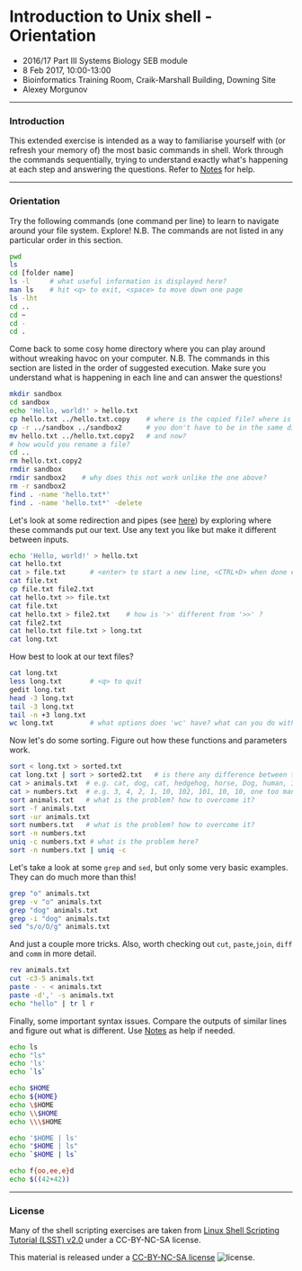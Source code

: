 # Introduction to Unix shell - Orientation

* 2016/17 Part III Systems Biology SEB module
* 8 Feb 2017, 10:00-13:00
* Bioinformatics Training Room, Craik-Marshall Building, Downing Site
* Alexey Morgunov

---
### Introduction

This extended exercise is intended as a way to familiarise yourself with (or refresh your memory of) the most basic commands in shell. Work through the commands sequentially, trying to understand exactly what's happening at each step and answering the questions. Refer to [Notes](Notes1.md) for help.

---
### Orientation

Try the following commands (one command per line) to learn to navigate around your file system. Explore! N.B. The commands are not listed in any particular order in this section.

```bash
pwd
ls
cd [folder name]
ls -l     # what useful information is displayed here?
man ls    # hit <q> to exit, <space> to move down one page
ls -lht
cd ..
cd ~
cd -
cd .
```

Come back to some cosy home directory where you can play around without wreaking havoc on your computer. N.B. The commands in this section are listed in the order of suggested execution. Make sure you understand what is happening in each line and can answer the questions!

```bash
mkdir sandbox
cd sandbox
echo 'Hello, world!' > hello.txt
cp hello.txt ../hello.txt.copy    # where is the copied file? where is the original?
cp -r ../sandbox ../sandbox2      # you don't have to be in the same directory as the file/folder
mv hello.txt ../hello.txt.copy2   # and now?
# how would you rename a file?
cd ..
rm hello.txt.copy2
rmdir sandbox
rmdir sandbox2    # why does this not work unlike the one above?
rm -r sandbox2
find . -name 'hello.txt*'
find . -name 'hello.txt*' -delete
```

Let's look at some redirection and pipes (see [here](Notes1.md#redirection--pipes)) by exploring where these commands put our text. Use any text you like but make it different between inputs.

```bash
echo 'Hello, world!' > hello.txt
cat hello.txt
cat > file.txt      # <enter> to start a new line, <CTRL+D> when done entering text
cat file.txt
cp file.txt file2.txt
cat hello.txt >> file.txt
cat file.txt
cat hello.txt > file2.txt    # how is '>' different from '>>' ?
cat file2.txt
cat hello.txt file.txt > long.txt
cat long.txt
```

How best to look at our text files?

```bash
cat long.txt
less long.txt       # <q> to quit
gedit long.txt
head -3 long.txt
tail -3 long.txt
tail -n +3 long.txt
wc long.txt         # what options does 'wc' have? what can you do with it?
```

Now let's do some sorting. Figure out how these functions and parameters work.

```bash
sort < long.txt > sorted.txt
cat long.txt | sort > sorted2.txt   # is there any difference between the two methods?
cat > animals.txt  # e.g. cat, dog, cat, hedgehog, horse, Dog, human, 1 more human
cat > numbers.txt  # e.g. 3, 4, 2, 1, 10, 102, 101, 10, 10, one too many
sort animals.txt   # what is the problem? how to overcome it?
sort -f animals.txt
sort -ur animals.txt
sort numbers.txt   # what is the problem? how to overcome it?
sort -n numbers.txt
uniq -c numbers.txt # what is the problem here?
sort -n numbers.txt | uniq -c
```

Let's take a look at some `grep` and `sed`, but only some very basic examples. They can do much more than this!

```bash
grep "o" animals.txt
grep -v "o" animals.txt
grep "dog" animals.txt
grep -i "dog" animals.txt
sed "s/o/O/g" animals.txt
```

And just a couple more tricks. Also, worth checking out `cut`, `paste`,`join`, `diff` and `comm` in more detail.

```bash
rev animals.txt
cut -c3-5 animals.txt
paste - - < animals.txt
paste -d',' -s animals.txt
echo "hello" | tr l r
```

Finally, some important syntax issues. Compare the outputs of similar lines and figure out what is different. Use [Notes](Notes1.md#wildcards-special-syntax-and-regular-expressions) as help if needed.

```bash
echo ls
echo "ls"
echo 'ls'
echo `ls`

echo $HOME
echo ${HOME}
echo \$HOME
echo \\$HOME
echo \\\$HOME

echo '$HOME | ls'
echo "$HOME | ls"
echo `$HOME | ls`

echo f{oo,ee,e}d
echo $((42+42))
```

---
### License

Many of the shell scripting exercises are taken from [Linux Shell Scripting Tutorial (LSST) v2.0](https://bash.cyberciti.biz/guide/Main_Page) under a CC-BY-NC-SA license.

This material is released under a
[CC-BY-NC-SA license](https://creativecommons.org/licenses/by-nc-sa/4.0/) ![license](https://licensebuttons.net/l/by-nc-sa/3.0/88x31.png).
